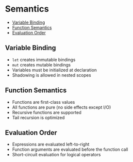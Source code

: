 # Semantics

- [Variable Binding](#variable-binding)
- [Function Semantics](#function-semantics)
- [Evaluation Order](#evaluation-order)

## Variable Binding

- `let` creates immutable bindings
- `mut` creates mutable bindings
- Variables must be initialized at declaration
- Shadowing is allowed in nested scopes

## Function Semantics

- Functions are first-class values
- All functions are pure (no side effects except I/O)
- Recursive functions are supported
- Tail recursion is optimized

## Evaluation Order

- Expressions are evaluated left-to-right
- Function arguments are evaluated before the function call
- Short-circuit evaluation for logical operators